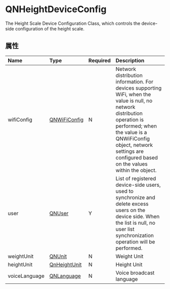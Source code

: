 # QNHeightDeviceConfig

The Height Scale Device Configuration Class, which controls the device-side configuration of the height scale.

## 属性

| Name        | Type                             |  Required  | Description                                                                                        |
| :---------- | :--------------------------------| :--------------------------------  | :---------------------------------------------------------------- |
| wifiConfig  | [QNWiFiConfig](./QNWiFiConfig.md) | N | Network distribution information. For devices supporting WiFi, when the value is null, no network distribution operation is performed; when the value is a QNWiFiConfig object, network settings are configured based on the values within the object.      |
| user |  [QNUser](./QNUser.md)               | Y| List of registered device-side users, used to synchronize and delete excess users on the device side. When the list is null, no user list synchronization operation will be performed.                                                     |
| weightUnit |  [QNUnit](./QNConfig.md)              | N | Weight Unit                                                   |
| heightUnit |  [QnHeightUnit](./QNConfig.md)              | N | Height Unit                                                   |
| voiceLanguage |  [QNLanguage](./QNConfig.md)              | N | Voice broadcast language                                                  |
